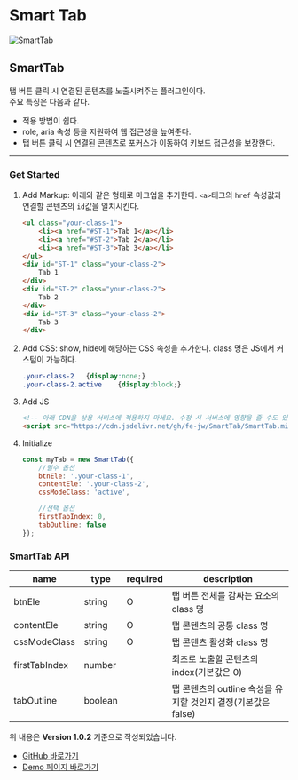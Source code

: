 # **Smart Tab**

![SmartTab](https://cdn.jsdelivr.net/gh/fe-jw/J-Web/posts/2022/1128/thumb.jpg)

## **SmartTab**
탭 버튼 클릭 시 연결된 콘텐츠를 노출시켜주는 플러그인이다.  
주요 특징은 다음과 같다.  
* 적용 방법이 쉽다.
* role, aria 속성 등을 지원하여 웹 접근성을 높여준다.
* 탭 버튼 클릭 시 연결된 콘텐츠로 포커스가 이동하여 키보드 접근성을 보장한다.

---

### **Get Started**
1. Add Markup: 아래와 같은 형태로 마크업을 추가한다. `<a>`태그의 `href` 속성값과 연결할 콘텐츠의 `id`값을 일치시킨다.
	```html
	<ul class="your-class-1">
		<li><a href="#ST-1">Tab 1</a></li>
		<li><a href="#ST-2">Tab 2</a></li>
		<li><a href="#ST-3">Tab 3</a></li>
	</ul>
	<div id="ST-1" class="your-class-2">
		Tab 1
	</div>
	<div id="ST-2" class="your-class-2">
		Tab 2
	</div>
	<div id="ST-3" class="your-class-2">
		Tab 3
	</div>
	```

2. Add CSS: show, hide에 해당하는 CSS 속성을 추가한다. class 명은 JS에서 커스텀이 가능하다.
	```css
	.your-class-2	{display:none;}
	.your-class-2.active	{display:block;}
	```

3. Add JS
	```html
	<!-- 아래 CDN을 상용 서비스에 적용하지 마세요. 수정 시 서비스에 영향을 줄 수도 있습니다. -->
 	<script src="https://cdn.jsdelivr.net/gh/fe-jw/SmartTab/SmartTab.min.js"></script>
	```

4. Initialize
	```js
	const myTab = new SmartTab({
		//필수 옵션
		btnEle: '.your-class-1',
		contentEle: '.your-class-2',
		cssModeClass: 'active',

		//선택 옵션
		firstTabIndex: 0,
		tabOutline: false
	});
	```

### **SmartTab API**
|name|type|required|description|
|---|---|---|---|
|btnEle|string|O|탭 버튼 전체를 감싸는 요소의 class 명|
|contentEle|string|O|탭 콘텐츠의 공통 class 명|
|cssModeClass|string|O|탭 콘텐츠 활성화 class 명|
|firstTabIndex|number||최초로 노출할 콘텐츠의 index(기본값은 0)|
|tabOutline|boolean||탭 콘텐츠의 outline 속성을 유지할 것인지 결정(기본값은 false)|

위 내용은 **Version 1.0.2** 기준으로 작성되었습니다.
* [GitHub 바로가기](https://github.com/FE-jw/SmartTab#readme)
* [Demo 페이지 바로가기](https://fe-jw.github.io/SmartTab)